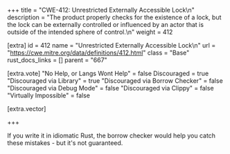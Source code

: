 +++
title = "CWE-412: Unrestricted Externally Accessible Lock\n"
description = "The product properly checks for the existence of a lock, but the lock can be externally controlled or influenced by an actor that is outside of the intended sphere of control.\n"
weight = 412

[extra]
id = 412
name = "Unrestricted Externally Accessible Lock\n"
url = "https://cwe.mitre.org/data/definitions/412.html"
class = "Base"
rust_docs_links = []
parent = "667"

[extra.vote]
"No Help, or Langs Wont Help" = false
Discouraged = true
"Discouraged via Library" = true
"Discouraged via Borrow Checker" = false
"Discouraged via Debug Mode" = false
"Discouraged via Clippy" = false
"Virtually Impossible" = false

[extra.vector]

+++

If you write it in idiomatic Rust, the borrow checker would help you catch these mistakes - but it's not guaranteed.